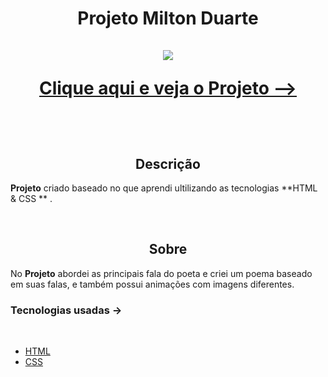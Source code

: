 <h1 align='center'>Projeto Milton Duarte</1>
<br/>
<br/>

<img src='imagens/Sem título.png'>

<br/>

<a href='https://evanilsonpg.github.io/projeto-cordel/'>Clique aqui e veja o Projeto --></a>

<br/>

<h2 align='center'>Descrição</h2> 

**Projeto** criado baseado no que aprendi ultilizando as tecnologias **HTML & CSS ** .

<br/>

<h2 align='center'>Sobre</h2>

No **Projeto** abordei as principais fala do poeta e criei um poema baseado em suas falas, e também possui animações com imagens diferentes. 
<br/>

### **Tecnologias usadas** ->
<br/>

- [HTML]()
- [CSS]()

